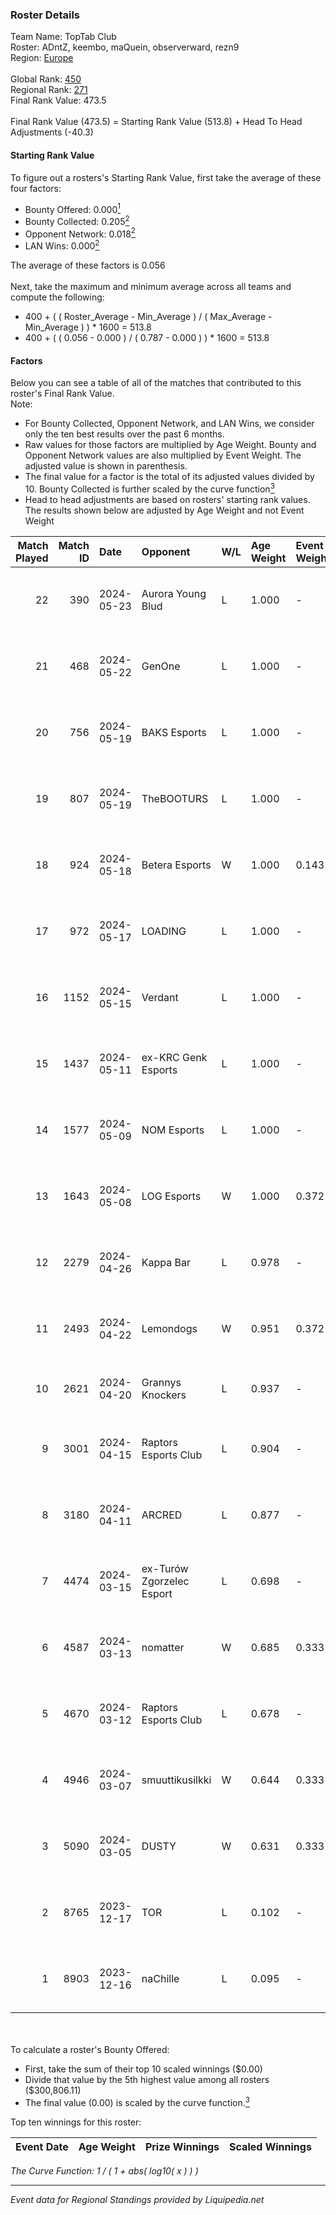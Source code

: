 ### Roster Details<br />
Team Name: TopTab Club<br />
Roster: ADntZ, keembo, maQuein, observerward, rezn9<br />
Region: [Europe]( ../standings_europe.md)<br />
<br />
Global Rank: [450](../standings_global.md)<br />
Regional Rank: [271]( ../standings_europe.md)<br />
Final Rank Value:  473.5<br />
<br />
Final Rank Value (473.5) = Starting Rank Value (513.8) + Head To Head Adjustments (-40.3)<br />

#### Starting Rank Value<br />
To figure out a rosters's Starting Rank Value, first take the average of these four factors:<br />
- Bounty Offered: 0.000[<sup>1</sup>](#table2)
- Bounty Collected: 0.205[<sup>2</sup>](#table1)
- Opponent Network: 0.018[<sup>2</sup>](#table1)
- LAN Wins: 0.000[<sup>2</sup>](#table1)

The average of these factors is 0.056<br />
<br />
Next, take the maximum and minimum average across all teams and compute the following:<br />
- 400 + ( ( Roster_Average - Min_Average ) / ( Max_Average - Min_Average ) ) * 1600 = 513.8
- 400 + ( ( 0.056 - 0.000 ) / ( 0.787 - 0.000 ) ) * 1600 = 513.8


#### Factors<br />
Below you can see a table of all of the matches that contributed to this roster's Final Rank Value.<br />
Note:<br />

- For Bounty Collected, Opponent Network, and LAN Wins, we consider only the ten best results over the past 6 months.
- Raw values for those factors are multiplied by Age Weight. Bounty and Opponent Network values are also multiplied by Event Weight. The adjusted value is shown in parenthesis.
- The final value for a factor is the total of its adjusted values divided by 10. Bounty Collected is further scaled by the curve function[<sup>3</sup>](#curveFunction)
- Head to head adjustments are based on rosters' starting rank values. The results shown below are adjusted by Age Weight and not Event Weight
<span id="table1"></span><br />


| Match Played | Match ID | Date       | Opponent                  | W/L | Age Weight | Event Weight | Bounty Collected | Opponent Network | LAN Wins  | H2H Adj. | Roster                                      |
| -: | -: | :- | :- | :- | :- | :- | :- | :- | :- | -: | :- |
|           22 |      390 | 2024-05-23 | Aurora Young Blud         | L   | 1.000      | -            | -                | -                | -         |    -4.57 | ADntZ, keembo, maQuein, observerward, rezn9 |
|           21 |      468 | 2024-05-22 | GenOne                    | L   | 1.000      | -            | -                | -                | -         |    -6.86 | ADntZ, keembo, maQuein, observerward, rezn9 |
|           20 |      756 | 2024-05-19 | BAKS Esports              | L   | 1.000      | -            | -                | -                | -         |   -11.30 | ADntZ, keembo, maQuein, observerward, rezn9 |
|           19 |      807 | 2024-05-19 | TheBOOTURS                | L   | 1.000      | -            | -                | -                | -         |   -19.68 | ADntZ, keembo, maQuein, observerward, rezn9 |
|           18 |      924 | 2024-05-18 | Betera Esports            | W   | 1.000      | 0.143        | 0.000 (0.000)    | 0.028 (0.004)    | 0 (0.000) |    10.81 | ADntZ, keembo, maQuein, observerward, rezn9 |
|           17 |      972 | 2024-05-17 | LOADING                   | L   | 1.000      | -            | -                | -                | -         |   -11.82 | ADntZ, keembo, maQuein, observerward, rezn9 |
|           16 |     1152 | 2024-05-15 | Verdant                   | L   | 1.000      | -            | -                | -                | -         |    -2.93 | ADntZ, keembo, maQuein, observerward, rezn9 |
|           15 |     1437 | 2024-05-11 | ex-KRC Genk Esports       | L   | 1.000      | -            | -                | -                | -         |    -8.67 | ADntZ, keembo, maQuein, observerward, rezn9 |
|           14 |     1577 | 2024-05-09 | NOM Esports               | L   | 1.000      | -            | -                | -                | -         |    -8.97 | ADntZ, keembo, maQuein, observerward, rezn9 |
|           13 |     1643 | 2024-05-08 | LOG Esports               | W   | 1.000      | 0.372        | 0.000 (0.000)    | 0.024 (0.009)    | 0 (0.000) |    13.93 | ADntZ, keembo, maQuein, observerward, rezn9 |
|           12 |     2279 | 2024-04-26 | Kappa Bar                 | L   | 0.978      | -            | -                | -                | -         |   -16.49 | ADntZ, keembo, maQuein, observerward, rezn9 |
|           11 |     2493 | 2024-04-22 | Lemondogs                 | W   | 0.951      | 0.372        | 0.000 (0.000)    | 0.314 (0.111)    | 0 (0.000) |    17.85 | ADntZ, keembo, maQuein, observerward, rezn9 |
|           10 |     2621 | 2024-04-20 | Grannys Knockers          | L   | 0.937      | -            | -                | -                | -         |    -5.87 | ADntZ, feetje, keembo, maQuein, rezn9       |
|            9 |     3001 | 2024-04-15 | Raptors Esports Club      | L   | 0.904      | -            | -                | -                | -         |    -4.16 | ADntZ, keembo, maQuein, observerward, rezn9 |
|            8 |     3180 | 2024-04-11 | ARCRED                    | L   | 0.877      | -            | -                | -                | -         |    -5.14 | ADntZ, keembo, maQuein, observerward, rezn9 |
|            7 |     4474 | 2024-03-15 | ex-Turów Zgorzelec Esport | L   | 0.698      | -            | -                | -                | -         |    -4.70 | ADntZ, keembo, maQuein, rezn9, SKYLLLER     |
|            6 |     4587 | 2024-03-13 | nomatter                  | W   | 0.685      | 0.333        | 0.000 (0.000)    | 0.056 (0.013)    | 0 (0.000) |    10.02 | ADntZ, keembo, maQuein, rezn9, SKYLLLER     |
|            5 |     4670 | 2024-03-12 | Raptors Esports Club      | L   | 0.678      | -            | -                | -                | -         |    -3.58 | ADntZ, keembo, maQuein, rezn9, SKYLLLER     |
|            4 |     4946 | 2024-03-07 | smuuttikusilkki           | W   | 0.644      | 0.333        | 0.000 (0.000)    | 0.079 (0.017)    | 0 (0.000) |     8.68 | ADntZ, keembo, maQuein, rezn9, SKYLLLER     |
|            3 |     5090 | 2024-03-05 | DUSTY                     | W   | 0.631      | 0.333        | 0.006 (0.001)    | 0.148 (0.031)    | 0 (0.000) |    14.57 | ADntZ, keembo, maQuein, rezn9, SKYLLLER     |
|            2 |     8765 | 2023-12-17 | TOR                       | L   | 0.102      | -            | -                | -                | -         |    -0.51 | ADntZ, keembo, maQuein, rezn9, SKYLLLER     |
|            1 |     8903 | 2023-12-16 | naChille                  | L   | 0.095      | -            | -                | -                | -         |    -0.94 | ADntZ, keembo, maQuein, rezn9, SKYLLLER     |

<br />
<span id="table2"></span><br />
To calculate a roster's Bounty Offered:<br />

- First, take the sum of their top 10 scaled winnings ($0.00)
- Divide that value by the 5th highest value among all rosters ($300,806.11)
- The final value (0.00) is scaled by the curve function.[<sup>3</sup>](#curveFunction)

Top ten winnings for this roster:<br />

| Event Date | Age Weight | Prize Winnings | Scaled Winnings |
| :- | -: | :- | :- |


<span id="curveFunction"></span>_The Curve Function: 1 / ( 1 + abs( log10( x ) ) )_<br />

---
_Event data for Regional Standings provided by Liquipedia.net_<br />
